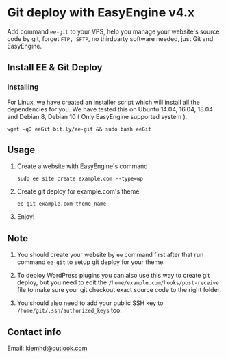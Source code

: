 # Git deploy with EasyEngine v4.x

Add command `ee-git` to your VPS, help you manage your website's source code by git, forget `FTP, SFTP`, no thirdparty software needed, just Git and EasyEngine.
## Install EE & Git Deploy

### Installing

For Linux, we have created an installer script which will install all the dependencies for you. We have tested this on Ubuntu 14.04, 16.04, 18.04 and Debian 8, Debian 10 ( Only EasyEngine supported system ).

```
wget -qO eeGit bit.ly/ee-git && sudo bash eeGit
```
## Usage
1.  Create a website with EasyEngine's command 

    `sudo ee site create example.com --type=wp`
2. Create git deploy for example.com's theme

    `ee-git example.com theme_name`
3. Enjoy!

## Note
1. You should create your website by `ee` command first after that run command `ee-git` to setup git deploy for your theme.

2. To deploy WordPress plugins you can also use this way to create git deploy, but you need to edit the `/home/example.com/hooks/post-receive` file to make sure your git checkout exact source code to the right folder.

3. You should also need to add your public SSH key to `/home/git/.ssh/authorized_keys` too.
## Contact info

Email: kiemhd@outlook.com